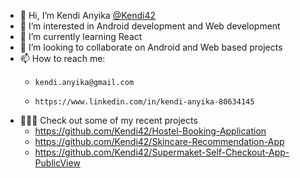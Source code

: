 - 👋 Hi, I’m Kendi Anyika [@Kendi42](https://github.com/Kendi42)
- 👀 I’m interested in Android development and Web development
- 🌱 I’m currently learning React
- 💞️ I’m looking to collaborate on Android and Web based projects
- 📫 How to reach me:  
    -     kendi.anyika@gmail.com 
    -     https://www.linkedin.com/in/kendi-anyika-80634145
- 👩🏿‍💻 Check out some of my recent projects
    - https://github.com/Kendi42/Hostel-Booking-Application
    - https://github.com/Kendi42/Skincare-Recommendation-App
    - https://github.com/Kendi42/Supermaket-Self-Checkout-App-PublicView
